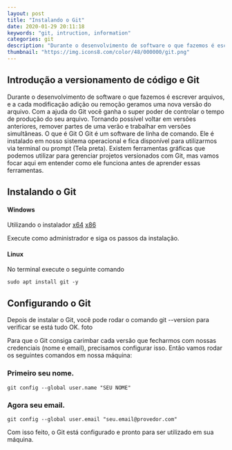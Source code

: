 ```yaml
---
layout: post
title: "Instalando o Git"
date: 2020-01-29 20:11:18
keywords: "git, intruction, information"
categories: git
description: "Durante o desenvolvimento de software o que fazemos é escrever arquivos, e a cada modificação adição ou remoção geramos uma nova versão do arquivo. Com a ajuda do Git você ganha o super poder de controlar o tempo de produção do seu arquivo. Tornando possível voltar em versões anteriores, remover partes de uma verão e trabalhar em versões simultâneas."
thumbnail: "https://img.icons8.com/color/48/000000/git.png"
---
```


## Introdução a versionamento de código e Git

Durante o desenvolvimento de software o que fazemos é escrever arquivos, e a cada modificação adição ou remoção geramos uma nova versão do arquivo.
Com a ajuda do Git você ganha o super poder de controlar o tempo de produção do seu arquivo. Tornando possível voltar em versões anteriores, remover partes de uma verão e trabalhar em versões simultâneas.
O que é Git
O Git é um software de linha de comando. Ele é instalado em nosso sistema operacional e fica disponível para utilizarmos via terminal ou prompt (Tela preta).
Existem ferramentas gráficas que podemos utilizar para gerenciar projetos versionados com Git, mas vamos focar aqui em entender como ele funciona antes de aprender essas ferramentas.

## Instalando o Git

#### Windows

Utilizando o instalador [x64](https://github.com/git-for-windows/git/releases/download/v2.25.0.windows.1/Git-2.25.0-64-bit.exe) [x86](https://github.com/git-for-windows/git/releases/download/v2.25.0.windows.1/Git-2.25.0-32-bit.exe)

Execute como administrador e siga os passos da instalação.

#### Linux

No terminal execute o seguinte comando

`sudo apt install git -y`

## Configurando o Git

Depois de instalar o Git, você pode rodar o comando git --version para verificar se está tudo OK.
foto

Para que o Git consiga carimbar cada versão que fecharmos com nossas credenciais (nome e email), precisamos configurar isso.
Então vamos rodar os seguintes comandos em nossa máquina:

### Primeiro seu nome.

`git config --global user.name "SEU NOME"`

### Agora seu email.

`git config --global user.email "seu.email@provedor.com"`

Com isso feito, o Git está configurado e pronto para ser utilizado em sua máquina.
